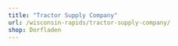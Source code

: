 ```yaml
---
title: "Tractor Supply Company"
url: /wisconsin-rapids/tractor-supply-company/
shop: Dorfladen
---
```

